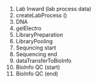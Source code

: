 1. Lab Inward (lab process data)
2. createLabProcess ()
3. DNA
4. gelElectro
5. LibraryPreparation
6. LibraryPooling
7. Sequncing start
8. Sequencing end
9. dataTransferToBioInfo
10. BioInfo QC (start)
11. BioInfo QC (end)
